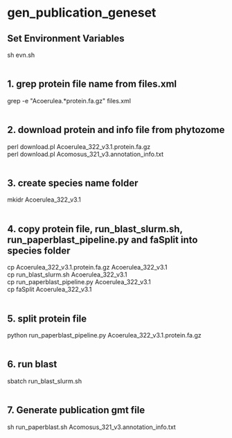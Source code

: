 # gen_publication_geneset

## Set Environment Variables <br>

sh evn.sh <br><br>

## 1. grep protein file name from files.xml <br>
grep -e "Acoerulea.*protein.fa.gz" files.xml <br> <br>

## 2. download protein and info file from phytozome <br>
perl download.pl Acoerulea_322_v3.1.protein.fa.gz <br>
perl download.pl Acomosus_321_v3.annotation_info.txt <br><br>

## 3. create species name folder <br>
mkidr Acoerulea_322_v3.1 <br><br>

## 4. copy protein file, run_blast_slurm.sh, run_paperblast_pipeline.py and faSplit into species folder <br>
cp Acoerulea_322_v3.1.protein.fa.gz Acoerulea_322_v3.1 <br>
cp run_blast_slurm.sh Acoerulea_322_v3.1 <br>
cp run_paperblast_pipeline.py Acoerulea_322_v3.1 <br>
cp faSplit Acoerulea_322_v3.1 <br><br>

## 5. split protein file <br>
python run_paperblast_pipeline.py Acoerulea_322_v3.1.protein.fa.gz <br><br>

## 6. run blast <br>
sbatch run_blast_slurm.sh <br><br>

## 7. Generate publication gmt file <br>
sh run_paperblast.sh Acomosus_321_v3.annotation_info.txt <br><br>
